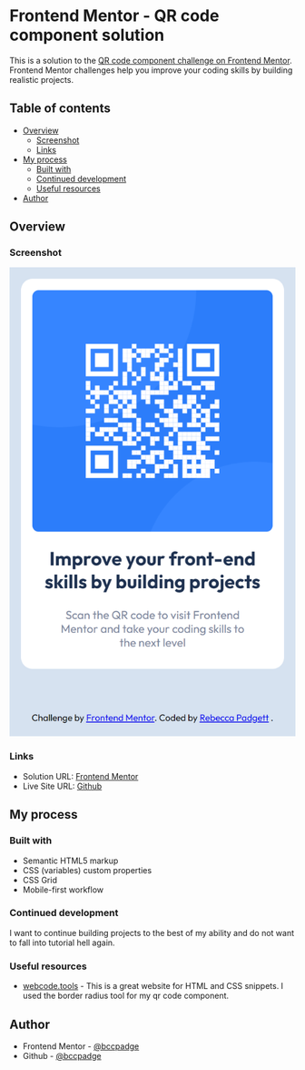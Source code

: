 # Frontend Mentor - QR code component solution

This is a solution to the [QR code component challenge on Frontend Mentor](https://www.frontendmentor.io/challenges/qr-code-component-iux_sIO_H). Frontend Mentor challenges help you improve your coding skills by building realistic projects.

## Table of contents

- [Overview](#overview)
  - [Screenshot](#screenshot)
  - [Links](#links)
- [My process](#my-process)
  - [Built with](#built-with)
  - [Continued development](#continued-development)
  - [Useful resources](#useful-resources)
- [Author](#author)

## Overview

### Screenshot

![mobile qr code](./mobile-qr-code.png)

### Links

- Solution URL: [Frontend Mentor](https://www.frontendmentor.io/solutions/qr-code-component-using-html-and-css-vJW4RDBZgk)
- Live Site URL: [Github]()

## My process

### Built with

- Semantic HTML5 markup
- CSS (variables) custom properties
- CSS Grid
- Mobile-first workflow

### Continued development

I want to continue building projects to the best of my ability and do not want to fall into tutorial hell again.

### Useful resources

- [webcode.tools](https://www.webcode.tools) - This is a great website for HTML and CSS snippets. I used the border radius tool for my qr code component.

## Author

- Frontend Mentor - [@bccpadge](https://www.frontendmentor.io/profile/bccpadge)
- Github - [@bccpadge](https://www.github.com/bccpadge)
